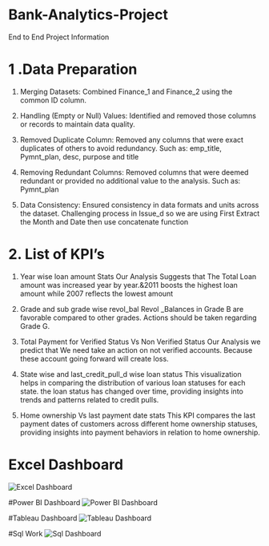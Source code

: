 # Bank-Analytics-Project
End to End Project Information

# 1 .Data Preparation

1. Merging Datasets: Combined Finance_1 and Finance_2 using the common ID column.
   
2. Handling (Empty or Null) Values: Identified and removed those columns or records to maintain data quality.
   
3. Removed Duplicate Column: Removed any columns that were exact duplicates of others to avoid redundancy.
   Such as: emp_title, Pymnt_plan, desc, purpose and title
   
4. Removing Redundant Columns: Removed columns that were deemed redundant or provided no additional value to the analysis.
   Such as: Pymnt_plan

5. Data Consistency: Ensured consistency in data formats and units across the dataset.
Challenging process in Issue_d so we are using First Extract the Month and Date then use concatenate function

# 2. List of KPI’s
1. Year wise loan amount Stats
Our Analysis Suggests that The Total Loan amount was increased year by year.&2011 boosts the highest loan amount while 2007 reflects the lowest amount

2. Grade and sub grade wise revol_bal
Revol _Balances in Grade B are favorable compared to other grades. Actions should be taken regarding Grade G.

3. Total Payment for Verified Status Vs Non Verified Status
Our Analysis we predict that We need take an action on not verified accounts. Because these account going forward will create loss.

4. State wise and last_credit_pull_d wise loan status
This visualization helps in comparing the distribution of various loan statuses for each state. the loan status has changed over time, providing insights into trends and patterns related to credit pulls.

5. Home ownership Vs last payment date stats
This KPI compares the last payment dates of customers across different home ownership statuses, providing insights into payment behaviors in relation to home ownership.

# Excel Dashboard
![Excel Dashboard](https://github.com/user-attachments/assets/5953c86a-e4b0-4db7-a211-26fc342435a8)

#Power BI Dashboard
![Power BI Dashboard](https://github.com/user-attachments/assets/d8f4cae2-b67c-454b-adf8-f713398c87ab)


#Tableau Dashboard
![Tableau Dashboard](https://github.com/user-attachments/assets/1d6b4f75-b5e6-4ade-941c-a8ffa16812b0)

#Sql Work 
![Sql Dashboard](https://github.com/user-attachments/assets/f518aad1-af8a-452d-9a77-a0410dd017ef)





